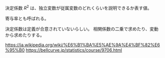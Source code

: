 決定係数 $R^2$ は、独立変数が従属変数のどれくらいを説明できるか表す値。

寄与率とも呼ばれる。

決定係数は定義が合意されていないらしい。
相関係数の二乗で求めたり、変動から求めたりする。

https://ja.wikipedia.org/wiki/%E6%B1%BA%E5%AE%9A%E4%BF%82%E6%95%B0
https://bellcurve.jp/statistics/course/9706.html
